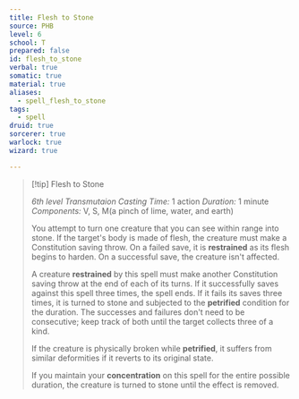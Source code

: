 ```yaml
---
title: Flesh to Stone
source: PHB
level: 6
school: T
prepared: false
id: flesh_to_stone
verbal: true
somatic: true
material: true
aliases:
  - spell_flesh_to_stone
tags:
  - spell
druid: true
sorcerer: true
warlock: true
wizard: true

---
```

>[!tip] Flesh to Stone
>
> *6th level Transmutaion*
> *Casting Time:* 1 action
> *Duration:* 1 minute
> *Components:* V, S, M(a pinch of lime, water, and earth)
>
>You attempt to turn one creature that you can see within range into stone. If the target's body is made of flesh, the creature must make a Constitution saving throw. On a failed save, it is **restrained** as its flesh begins to harden. On a successful save, the creature isn't affected.
>
>A creature **restrained** by this spell must make another Constitution saving throw at the end of each of its turns. If it successfully saves against this spell three times, the spell ends. If it fails its saves three times, it is turned to stone and subjected to the **petrified** condition for the duration. The successes and failures don't need to be consecutive; keep track of both until the target collects three of a kind.
>
>If the creature is physically broken while **petrified**, it suffers from similar deformities if it reverts to its original state.
>
>If you maintain your **concentration** on this spell for the entire possible duration, the creature is turned to stone until the effect is removed.
>

